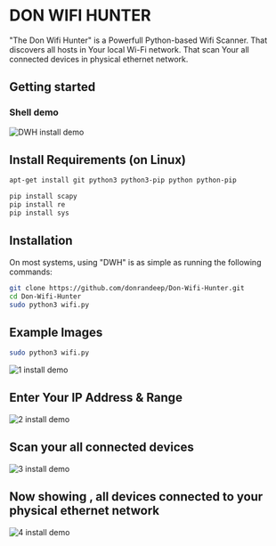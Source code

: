<!-- start_ppi_description -->

# DON WIFI HUNTER 

"The Don Wifi Hunter"  is a Powerfull Python-based Wifi Scanner.
That discovers all hosts in Your local Wi-Fi network. That scan Your all connected devices in physical ethernet network.  



## Getting started


### Shell demo

![DWH install demo](https://github.com/donrandeep/Don-Wifi-Hunter/blob/master/Images/gif1.gif)


## Install Requirements (on Linux)

```bash
apt-get install git python3 python3-pip python python-pip

pip install scapy
pip install re
pip install sys
```


## Installation

On most systems, using "DWH" is as simple as running the following commands:

```bash
git clone https://github.com/donrandeep/Don-Wifi-Hunter.git
cd Don-Wifi-Hunter
sudo python3 wifi.py
```
## Example Images
```bash
sudo python3 wifi.py
```
![1 install demo](https://github.com/donrandeep/Don-Wifi-Hunter/blob/master/Images/image1.png)

## Enter Your IP Address & Range 
![2 install demo](https://github.com/donrandeep/Don-Wifi-Hunter/blob/master/Images/image2.png)

## Scan your all connected devices
![3 install demo](https://github.com/donrandeep/Don-Wifi-Hunter/blob/master/Images/image3.png)

## Now showing , all devices connected to your physical ethernet network
![4 install demo](https://github.com/donrandeep/Don-Wifi-Hunter/blob/master/Images/image4.png)
<!-- stop_ppi_description -->


